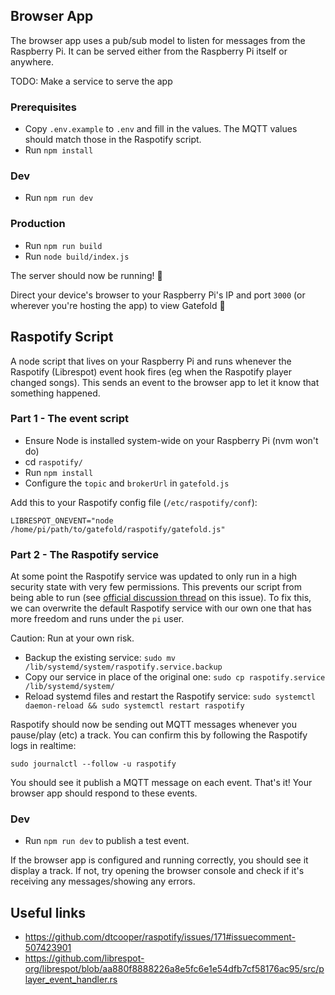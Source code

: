 ## Browser App

The browser app uses a pub/sub model to listen for messages from the Raspberry Pi.
It can be served either from the Raspberry Pi itself or anywhere.

TODO: Make a service to serve the app

### Prerequisites

- Copy `.env.example` to `.env` and fill in the values. The MQTT values should match those in the Raspotify script.
- Run `npm install`

### Dev

- Run `npm run dev`

### Production

- Run `npm run build`
- Run `node build/index.js`

The server should now be running! 🎉

Direct your device's browser to your Raspberry Pi's IP and port `3000`
(or wherever you're hosting the app) to view Gatefold 🙂

## Raspotify Script

A node script that lives on your Raspberry Pi and runs whenever the Raspotify (Librespot) event hook fires (eg when the Raspotify player changed songs).
This sends an event to the browser app to let it know that something happened.

### Part 1 - The event script

- Ensure Node is installed system-wide on your Raspberry Pi (nvm won't do)
- cd `raspotify/`
- Run `npm install`
- Configure the `topic` and `brokerUrl` in `gatefold.js`

Add this to your Raspotify config file (`/etc/raspotify/conf`):

```
LIBRESPOT_ONEVENT="node /home/pi/path/to/gatefold/raspotify/gatefold.js"
```

### Part 2 - The Raspotify service

At some point the Raspotify service was updated to only run in a high security state with very few permissions.
This prevents our script from being able to run (see [official discussion thread](https://github.com/dtcooper/raspotify/issues/500) on this issue). To fix this, we can overwrite the default
Raspotify service with our own one that has more freedom and runs under the `pi` user.

Caution: Run at your own risk.

- Backup the existing service: `sudo mv /lib/systemd/system/raspotify.service.backup`
- Copy our service in place of the original one: `sudo cp raspotify.service  /lib/systemd/system/`
- Reload systemd files and restart the Raspotify service: `sudo systemctl daemon-reload && sudo systemctl restart raspotify`

Raspotify should now be sending out MQTT messages whenever you pause/play (etc) a track.
You can confirm this by following the Raspotify logs in realtime:

`sudo journalctl --follow -u raspotify`

You should see it publish a MQTT message on each event. That's it! Your browser
app should respond to these events.

### Dev

- Run `npm run dev` to publish a test event.

If the browser app is configured and running correctly, you should see it display a track.
If not, try opening the browser console and check if it's receiving any
messages/showing any errors.

## Useful links

- https://github.com/dtcooper/raspotify/issues/171#issuecomment-507423901
- https://github.com/librespot-org/librespot/blob/aa880f8888226a8e5fc6e1e54dfb7cf58176ac95/src/player_event_handler.rs
